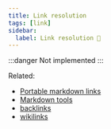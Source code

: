 ```yaml
---
title: Link resolution
tags: [link]
sidebar:
  label: Link resolution 🚷
---
```


:::danger
Not implemented
:::

Related:

- [Portable markdown links](https://stereobooster.com/posts/portable-markdown-links/)
- [Markdown tools](https://stereobooster.com/posts/markdown-tools/)
- [backlinks](/recipes/backlinks)
- [wikilinks](/recipes/wikilinks)
